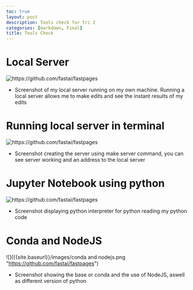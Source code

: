 ```yaml
---
toc: true
layout: post
description: Tools check for tri 2
categories: [markdown, Final]
title: Tools Check
---
```


# Local Server
![]({{site.baseurl}}/images/localhost.png "https://github.com/fastai/fastpages")
- Screenshot of my local server running on my own machine. Running a local server allows me to make edits and see the instant results of my edits

# Running local server in terminal
![]({{site.baseurl}}/images/runninglocalserver.png "https://github.com/fastai/fastpages")
- Screenshot creating the server using make server command, you can see server working and an address to the local server

# Jupyter Notebook using python
![]({{site.baseurl}}/images/pythonss.png "https://github.com/fastai/fastpages")
- Screenshot displaying python interpreter for python reading my python code

# Conda and NodeJS
![]({{site.baseurl}}/images/conda and nodejs.png "https://github.com/fastai/fastpages")
- Screenshot showing the base or conda and the use of NodeJS, aswell as different version of python

#